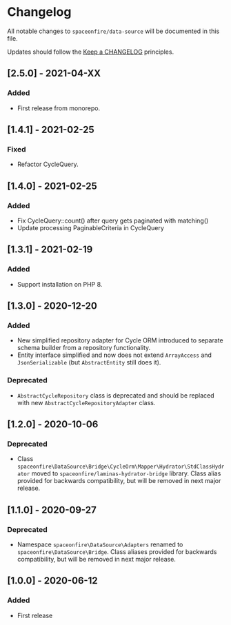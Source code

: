 # Changelog

All notable changes to `spaceonfire/data-source` will be documented in this file.

Updates should follow the [Keep a CHANGELOG](http://keepachangelog.com/) principles.

<!--
## [X.Y.Z] - YYYY-MM-DD
### Added
- Nothing

### Deprecated
- Nothing

### Fixed
- Nothing

### Removed
- Nothing

### Security
- Nothing
-->

## [2.5.0] - 2021-04-XX

### Added

-   First release from monorepo.

## [1.4.1] - 2021-02-25

### Fixed

-   Refactor CycleQuery.

## [1.4.0] - 2021-02-25

### Added

-   Fix CycleQuery::count() after query gets paginated with matching()
-   Update processing PaginableCriteria in CycleQuery

## [1.3.1] - 2021-02-19

### Added

-   Support installation on PHP 8.

## [1.3.0] - 2020-12-20

### Added

-   New simplified repository adapter for Cycle ORM introduced to separate schema builder from a repository functionality.
-   Entity interface simplified and now does not extend `ArrayAccess` and `JsonSerializable` (but `AbstractEntity` still
    does it).

### Deprecated

-   `AbstractCycleRepository` class is deprecated and should be replaced with new `AbstractCycleRepositoryAdapter` class.

## [1.2.0] - 2020-10-06

### Deprecated

-   Class `spaceonfire\DataSource\Bridge\CycleOrm\Mapper\Hydrator\StdClassHydrator` moved to
    `spaceonfire/laminas-hydrator-bridge` library. Class alias provided for backwards compatibility, but will be removed
    in next major release.

## [1.1.0] - 2020-09-27

### Deprecated

-   Namespace `spaceonfire\DataSource\Adapters` renamed to `spaceonfire\DataSource\Bridge`. Class aliases provided for
    backwards compatibility, but will be removed in next major release.

## [1.0.0] - 2020-06-12

### Added

-   First release
